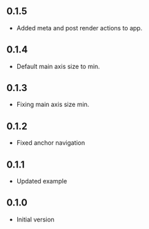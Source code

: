 ## 0.1.5

- Added meta and post render actions to app.

## 0.1.4

- Default main axis size to min.

## 0.1.3

- Fixing main axis size min.

## 0.1.2

- Fixed anchor navigation

## 0.1.1

- Updated example

## 0.1.0

- Initial version
